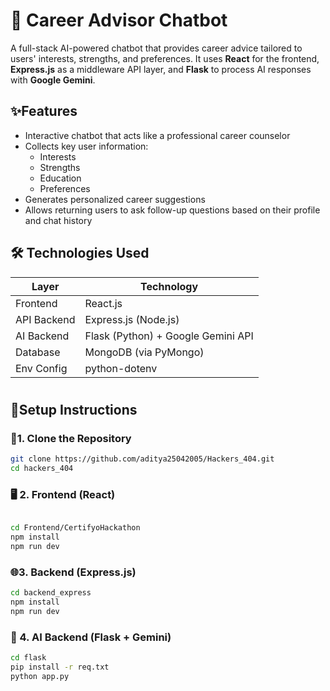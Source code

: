 # 🧠 Career Advisor Chatbot

A full-stack AI-powered chatbot that provides career advice tailored to users' interests, strengths, and preferences. It uses **React** for the frontend, **Express.js** as a middleware API layer, and **Flask** to process AI responses with **Google Gemini**.




## ✨Features

- Interactive chatbot that acts like a professional career counselor
- Collects key user information:
  - Interests
  - Strengths
  - Education
  - Preferences
- Generates personalized career suggestions
- Allows returning users to ask follow-up questions  based on their profile and  chat history

## 🛠️ Technologies Used

| Layer        | Technology                          |
|--------------|--------------------------------------|
| Frontend     | React.js                             |
| API Backend  | Express.js (Node.js)                 |
| AI Backend   | Flask (Python) + Google Gemini API   |
| Database     | MongoDB (via PyMongo)                |
| Env Config   | python-dotenv                        
#


## 🚀Setup Instructions

### 📁1. Clone the Repository

```bash
git clone https://github.com/aditya25042005/Hackers_404.git
cd hackers_404
```
### 🖥️ 2. Frontend (React)
```bash

cd Frontend/CertifyoHackathon
npm install
npm run dev
```
###  🌐3.  Backend (Express.js)
```bash
cd backend_express
npm install
npm run dev
```
###  🧠 4. AI Backend (Flask + Gemini)
```bash
cd flask
pip install -r req.txt
python app.py
```

